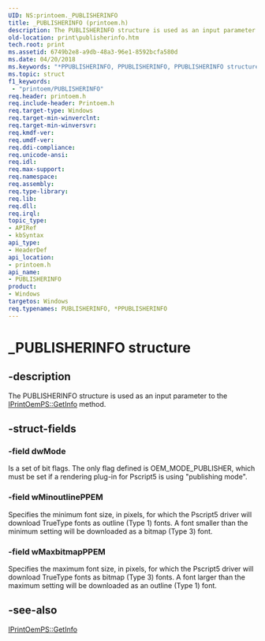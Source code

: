 ```yaml
---
UID: NS:printoem._PUBLISHERINFO
title: _PUBLISHERINFO (printoem.h)
description: The PUBLISHERINFO structure is used as an input parameter to the IPrintOemPS::GetInfo method.
old-location: print\publisherinfo.htm
tech.root: print
ms.assetid: 6749b2e8-a9db-48a3-96e1-8592bcfa580d
ms.date: 04/20/2018
ms.keywords: "*PPUBLISHERINFO, PPUBLISHERINFO, PPUBLISHERINFO structure pointer [Print Devices], PUBLISHERINFO, PUBLISHERINFO structure [Print Devices], _PUBLISHERINFO, print.publisherinfo, print_unidrv-pscript_rendering_dbd3e74a-00bd-4c21-80e5-80b788f83bb2.xml, printoem/PPUBLISHERINFO, printoem/PUBLISHERINFO"
ms.topic: struct
f1_keywords:
 - "printoem/PUBLISHERINFO"
req.header: printoem.h
req.include-header: Printoem.h
req.target-type: Windows
req.target-min-winverclnt: 
req.target-min-winversvr: 
req.kmdf-ver: 
req.umdf-ver: 
req.ddi-compliance: 
req.unicode-ansi: 
req.idl: 
req.max-support: 
req.namespace: 
req.assembly: 
req.type-library: 
req.lib: 
req.dll: 
req.irql: 
topic_type:
- APIRef
- kbSyntax
api_type:
- HeaderDef
api_location:
- printoem.h
api_name:
- PUBLISHERINFO
product:
- Windows
targetos: Windows
req.typenames: PUBLISHERINFO, *PPUBLISHERINFO
---
```


# _PUBLISHERINFO structure


## -description


The PUBLISHERINFO structure is used as an input parameter to the <a href="https://docs.microsoft.com/windows-hardware/drivers/ddi/prcomoem/nf-prcomoem-iprintoemps-getinfo">IPrintOemPS::GetInfo</a> method.


## -struct-fields




### -field dwMode

Is a set of bit flags. The only flag defined is OEM_MODE_PUBLISHER, which must be set if a rendering plug-in for Pscript5 is using "publishing mode".


### -field wMinoutlinePPEM

Specifies the minimum font size, in pixels, for which the Pscript5 driver will download TrueType fonts as outline (Type 1) fonts. A font smaller than the minimum setting will be downloaded as a bitmap (Type 3) font.


### -field wMaxbitmapPPEM

Specifies the maximum font size, in pixels, for which the Pscript5 driver will download TrueType fonts as bitmap (Type 3) fonts. A font larger than the maximum setting will be downloaded as an outline (Type 1) font.


## -see-also




<a href="https://docs.microsoft.com/windows-hardware/drivers/ddi/prcomoem/nf-prcomoem-iprintoemps-getinfo">IPrintOemPS::GetInfo</a>
 

 

